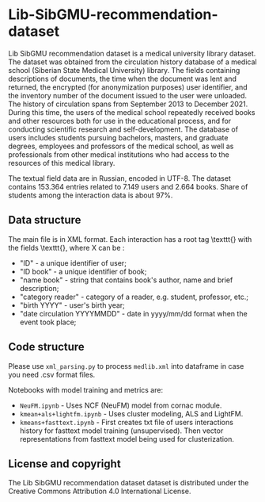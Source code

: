 # Lib-SibGMU-recommendation-dataset
Lib SibGMU recommendation dataset is a medical university library dataset. The dataset was obtained from the circulation history database of a medical school (Siberian State Medical University) library. The fields containing descriptions of documents, the time when the document was lent and returned, the encrypted (for anonymization purposes) user identifier, and the inventory number of the document issued to the user were unloaded. The history of circulation spans from September 2013 to December 2021. During this time, the users of the medical school repeatedly received books and other resources both for use in the educational process, and for conducting scientific research and self-development. The database of users includes students pursuing bachelors, masters, and graduate degrees, employees and professors of the medical school, as well as professionals from other medical institutions who had access to the resources of this medical library.

The textual field data are in Russian, encoded in UTF-8. The dataset contains 153.364 entries related to 7.149 users and 2.664 books. Share of students among the interaction data is about 97\%.

## Data structure
The main file is in XML format. Each interaction has a root tag \texttt{<record>} with the fields \texttt{<field tag=X>}, where X can be :
- "ID" - a unique identifier of user;
- "ID book" - a unique identifier of book;
- "name book" - string that contains book's author, name and brief description;
- "category reader" - category of a reader, e.g. student, professor, etc.;
- "birth YYYY" - user's birth year;
- "date circulation YYYYMMDD" - date in yyyy/mm/dd format when the event took place;

## Code structure
Please use `xml_parsing.py` to process `medlib.xml` into dataframe in case you need .csv format files. 
  
Notebooks with model training and metrics are:
- `NeuFM.ipynb` - Uses NCF (NeuFM) model from cornac module.
- `kmean+als+lightfm.ipynb` - Uses cluster modeling, ALS and LightFM.
- `kmeans+fasttext.ipynb` - First creates txt file of users interactions history for fasttext model training (unsupervised). Then vector representations from fasttext model being used for clusterization.

  
## License and copyright
The Lib SibGMU recommendation dataset dataset is distributed under the Creative Commons Attribution 4.0 International License. 
